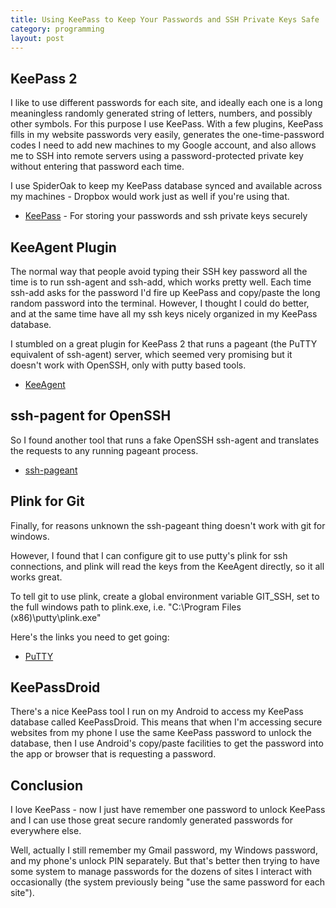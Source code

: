 ```yaml
---
title: Using KeePass to Keep Your Passwords and SSH Private Keys Safe
category: programming
layout: post
---
```


## KeePass 2

I like to use different passwords for each site, and ideally each one is a
long meaningless randomly generated string of letters, numbers, and possibly
other symbols.  For this purpose I use KeePass.  With a few plugins, KeePass
fills in my website passwords very easily, generates the one-time-password
codes I need to add new machines to my Google account, and also allows me to
SSH into remote servers using a password-protected private key without entering
that password each time.

I use SpiderOak to keep my KeePass database synced and available across my machines -
Dropbox would work just as well if you're using that.

 * [KeePass](http://keepass.info) - For storing your passwords and ssh private keys securely

## KeeAgent Plugin

The normal way that people avoid typing their SSH key password all the time is to
run ssh-agent and ssh-add, which works pretty well.  Each time ssh-add asks for the
password I'd fire up KeePass and copy/paste the long random password into the terminal.
However, I thought I could do better, and at the same time have all my ssh keys nicely
organized in my KeePass database.

I stumbled on a great plugin for KeePass 2 that runs a pageant (the PuTTY equivalent
of ssh-agent) server, which seemed very promising but it doesn't work with OpenSSH,
only with putty based tools.

* [KeeAgent](http://lechnology.com/KeeAgent)

## ssh-pagent for OpenSSH

So I found another tool that runs a fake OpenSSH ssh-agent and translates the requests
to any running pageant process.

* [ssh-pageant](http://cuviper.github.io/ssh-pageant/)

## Plink for Git

Finally, for reasons unknown the ssh-pageant thing doesn't work with git for windows.

However, I found that I can configure git to use putty's plink for ssh connections,
and plink will read the keys from the KeeAgent directly, so it all works great.

To tell git to use plink, create a global environment variable GIT_SSH, set to the full
windows path to plink.exe, i.e. "C:\Program Files (x86)\putty\plink.exe"

Here's the links you need to get going:

 * [PuTTY](http://www.chiark.greenend.org.uk/~sgtatham/putty/)

## KeePassDroid

There's a nice KeePass tool I run on my Android to access my KeePass database called
KeePassDroid.  This means that when I'm accessing secure websites from my phone I use
the same KeePass password to unlock the database, then I use Android's copy/paste
facilities to get the password into the app or browser that is requesting a password.

## Conclusion

I love KeePass - now I just have remember one password to unlock KeePass and I can
use those great secure randomly generated passwords for everywhere else.

Well, actually I still remember my Gmail password, my Windows password, and my
phone's unlock PIN separately.  But that's better then trying to have some system to
manage passwords for the dozens of sites I interact with occasionally (the system previously
being "use the same password for each site").

